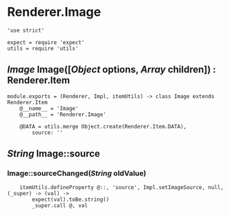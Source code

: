 Renderer.Image
==============

	'use strict'

	expect = require 'expect'
	utils = require 'utils'

*Image* Image([*Object* options, *Array* children]) : Renderer.Item
-------------------------------------------------------------------

	module.exports = (Renderer, Impl, itemUtils) -> class Image extends Renderer.Item
		@__name__ = 'Image'
		@__path__ = 'Renderer.Image'

		@DATA = utils.merge Object.create(Renderer.Item.DATA),
			source: ''

*String* Image::source
----------------------

### Image::sourceChanged(*String* oldValue)

		itemUtils.defineProperty @::, 'source', Impl.setImageSource, null, (_super) -> (val) ->
			expect(val).toBe.string()
			_super.call @, val

